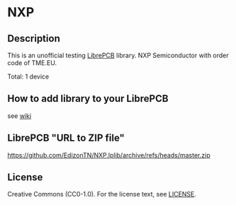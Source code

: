 # NXP

## Description

This is an unofficial testing [LibrePCB](https://librepcb.org) library. 
NXP Semiconductor with order code of TME.EU.

Total: 1 device


## How to add library to your LibrePCB
see [wiki](../../wiki/)


## LibrePCB "URL to ZIP file"
https://github.com/EdizonTN/NXP.lplib/archive/refs/heads/master.zip


## License

Creative Commons (CC0-1.0). For the license text, see [LICENSE](LICENSE).
